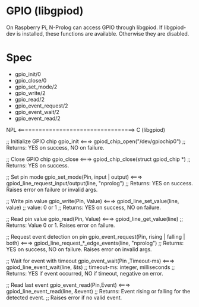 # GPIO (libgpiod)

On Raspberry Pi, N-Prolog can access GPIO through libgpiod. If libgpiod-dev is installed, these functions are available. Otherwise they are disabled.

# Spec
- gpio_init/0
- gpio_close/0
- gpio_set_mode/2
- gpio_write/2
- gpio_read/2
- gpio_event_request/2
- gpio_event_wait/2
- gpio_event_read/2

NPL <==================================> C (libgpiod)

;; Initialize GPIO chip
gpio_init <===> gpiod_chip_open("/dev/gpiochip0")
;; Returns: YES on success, NO on failure.

;; Close GPIO chip
gpio_close <===> gpiod_chip_close(struct gpiod_chip *)
;; Returns: YES on success.

;; Set pin mode
gpio_set_mode(Pin, input | output) <===> gpiod_line_request_input/output(line, "nprolog")
;; Returns: YES on success. Raises error on failure or invalid args.

;; Write pin value
gpio_write(Pin, Value) <===> gpiod_line_set_value(line, value)
;; value: 0 or 1
;; Returns: YES on success, NO on failure.

;; Read pin value
gpio_read(Pin, Value) <===> gpiod_line_get_value(line)
;; Returns: Value 0 or 1. Raises error on failure.

;; Request event detection on pin
gpio_event_request(Pin, rising | falling | both) <===> gpiod_line_request_*_edge_events(line, "nprolog")
;; Returns: YES on success, NO on failure. Raises error on invalid args.

;; Wait for event with timeout
gpio_event_wait(Pin ,Timeout-ms) <===> gpiod_line_event_wait(line, &ts)
;; timeout-ms: integer, milliseconds
;; Returns: YES if event occurred, NO if timeout, negative on error.

;; Read last event
gpio_event_read(Pin,Event) <===> gpiod_line_event_read(line, &event)
;; Returns: Event rising or falling for the detected event.
;; Raises error if no valid event.

